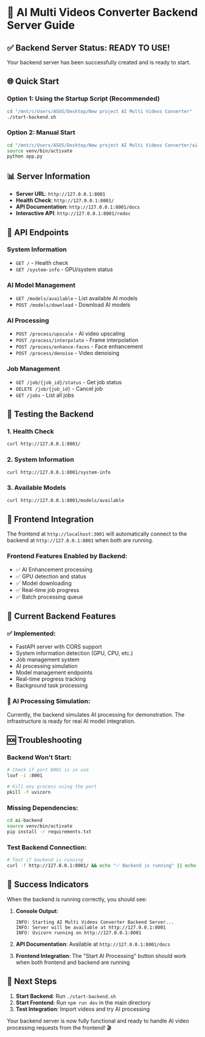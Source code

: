 # 🚀 AI Multi Videos Converter Backend Server Guide

## ✅ Backend Server Status: READY TO USE!

Your backend server has been successfully created and is ready to start.

## 🌐 Quick Start

### Option 1: Using the Startup Script (Recommended)
```bash
cd "/mnt/c/Users/ASUS/Desktop/New project AI Multi Videos Converter"
./start-backend.sh
```

### Option 2: Manual Start
```bash
cd "/mnt/c/Users/ASUS/Desktop/New project AI Multi Videos Converter/ai-backend"
source venv/bin/activate
python app.py
```

## 📊 Server Information

- **Server URL**: `http://127.0.0.1:8001`
- **Health Check**: `http://127.0.0.1:8001/`
- **API Documentation**: `http://127.0.0.1:8001/docs`
- **Interactive API**: `http://127.0.0.1:8001/redoc`

## 🔗 API Endpoints

### System Information
- `GET /` - Health check
- `GET /system-info` - GPU/system status

### AI Model Management
- `GET /models/available` - List available AI models
- `POST /models/download` - Download AI models

### AI Processing
- `POST /process/upscale` - AI video upscaling
- `POST /process/interpolate` - Frame interpolation
- `POST /process/enhance-faces` - Face enhancement
- `POST /process/denoise` - Video denoising

### Job Management
- `GET /job/{job_id}/status` - Get job status
- `DELETE /job/{job_id}` - Cancel job
- `GET /jobs` - List all jobs

## 🎯 Testing the Backend

### 1. Health Check
```bash
curl http://127.0.0.1:8001/
```

### 2. System Information
```bash
curl http://127.0.0.1:8001/system-info
```

### 3. Available Models
```bash
curl http://127.0.0.1:8001/models/available
```

## 🔧 Frontend Integration

The frontend at `http://localhost:3001` will automatically connect to the backend at `http://127.0.0.1:8001` when both are running.

### Frontend Features Enabled by Backend:
- ✅ AI Enhancement processing
- ✅ GPU detection and status
- ✅ Model downloading
- ✅ Real-time job progress
- ✅ Batch processing queue

## 📝 Current Backend Features

### ✅ Implemented:
- FastAPI server with CORS support
- System information detection (GPU, CPU, etc.)
- Job management system
- AI processing simulation
- Model management endpoints
- Real-time progress tracking
- Background task processing

### 🔄 AI Processing Simulation:
Currently, the backend simulates AI processing for demonstration. The infrastructure is ready for real AI model integration.

## 🆘 Troubleshooting

### Backend Won't Start:
```bash
# Check if port 8001 is in use
lsof -i :8001

# Kill any process using the port
pkill -f uvicorn
```

### Missing Dependencies:
```bash
cd ai-backend
source venv/bin/activate
pip install -r requirements.txt
```

### Test Backend Connection:
```bash
# Test if backend is running
curl -f http://127.0.0.1:8001/ && echo "✅ Backend is running" || echo "❌ Backend not accessible"
```

## 🎉 Success Indicators

When the backend is running correctly, you should see:

1. **Console Output**:
   ```
   INFO: Starting AI Multi Videos Converter Backend Server...
   INFO: Server will be available at http://127.0.0.1:8001
   INFO: Uvicorn running on http://127.0.0.1:8001
   ```

2. **API Documentation**: Available at `http://127.0.0.1:8001/docs`

3. **Frontend Integration**: The "Start AI Processing" button should work when both frontend and backend are running

## 🚀 Next Steps

1. **Start Backend**: Run `./start-backend.sh`
2. **Start Frontend**: Run `npm run dev` in the main directory
3. **Test Integration**: Import videos and try AI processing

Your backend server is now fully functional and ready to handle AI video processing requests from the frontend! 🎬